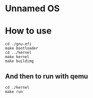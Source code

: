 # Unnamed OS

# How to use

```console
cd ./gnu-efi
make bootloader
cd ../kernel
make kernel
make buildimg
```

## And then to run with qemu

```console
cd ./kernel
make run
```
